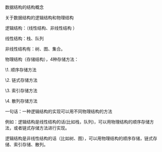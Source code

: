 数据结构的结构概念

关于数据结构的逻辑结构和物理结构

逻辑结构：（线性结构、非线性结构 ）

线性结构：栈、队列

非线性结构有：树、图、集合。

物理结构（存储结构），4种存储方法：

\1. 顺序存储方法

\2. 链式存储方法

\3. 索引存储方法

\4. 散列存储方法

一句话：一种逻辑结构的实现可以用不同物理结构的方法

例如：逻辑结构是线性结构的话(比如栈，队列)，可以用物理结构的顺序存储方法，或者链式存储方法进行实现。

逻辑结构是非线性结构的话（比如树、图），可以用物理结构的顺序存储，链式存储、索引存储、散列。